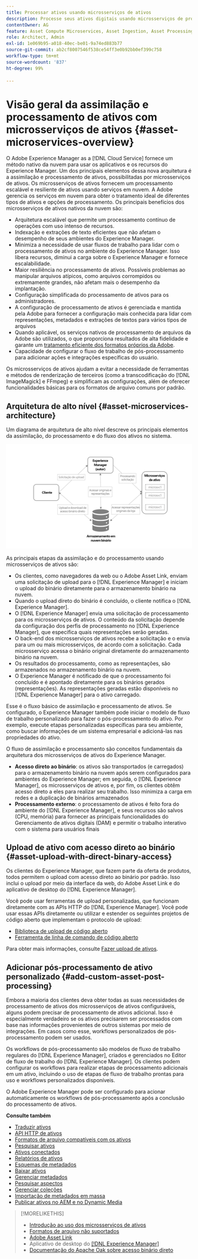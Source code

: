 ```yaml
---
title: Processar ativos usando microsserviços de ativos
description: Processe seus ativos digitais usando microsserviços de processamento de ativos escaláveis e nativos da nuvem.
contentOwner: AG
feature: Asset Compute Microservices, Asset Ingestion, Asset Processing
role: Architect, Admin
exl-id: 1e069b95-a018-40ec-be01-9a74ed883b77
source-git-commit: ab2cf8007546f538ce54ff3e0b92bb0ef399c758
workflow-type: tm+mt
source-wordcount: '837'
ht-degree: 99%

---
```


# Visão geral da assimilação e processamento de ativos com microsserviços de ativos {#asset-microservices-overview}

O Adobe Experience Manager as a [!DNL Cloud Service] fornece um método nativo da nuvem para usar os aplicativos e os recursos do Experience Manager. Um dos principais elementos dessa nova arquitetura é a assimilação e processamento de ativos, possibilitadas por microsserviços de ativos. Os microsserviços de ativos fornecem um processamento escalável e resiliente de ativos usando serviços em nuvem. A Adobe gerencia os serviços em nuvem para obter o tratamento ideal de diferentes tipos de ativos e opções de processamento. Os principais benefícios dos microsserviços de ativos nativos da nuvem são:

* Arquitetura escalável que permite um processamento contínuo de operações com uso intenso de recursos.
* Indexação e extrações de texto eficientes que não afetam o desempenho de seus ambientes do Experience Manager.
* Minimiza a necessidade de usar fluxos de trabalho para lidar com o processamento de ativos no ambiente do Experience Manager. Isso libera recursos, diminui a carga sobre o Experience Manager e fornece escalabilidade.
* Maior resiliência no processamento de ativos. Possíveis problemas ao manipular arquivos atípicos, como arquivos corrompidos ou extremamente grandes, não afetam mais o desempenho da implantação.
* Configuração simplificada do processamento de ativos para os administradores.
* A configuração de processamento de ativos é gerenciada e mantida pela Adobe para fornecer a configuração mais conhecida para lidar com representações, metadados e extrações de textos para vários tipos de arquivos
* Quando aplicável, os serviços nativos de processamento de arquivos da Adobe são utilizados, o que proporciona resultados de alta fidelidade e garante um [tratamento eficiente dos formatos próprios da Adobe](file-format-support.md).
* Capacidade de configurar o fluxo de trabalho de pós-processamento para adicionar ações e integrações específicas do usuário.

Os microsserviços de ativos ajudam a evitar a necessidade de ferramentas e métodos de renderização de terceiros (como a transcodificação do [!DNL ImageMagick] e FFmpeg) e simplificam as configurações, além de oferecer funcionalidades básicas para os formatos de arquivo comuns por padrão.

## Arquitetura de alto nível {#asset-microservices-architecture}

Um diagrama de arquitetura de alto nível descreve os principais elementos da assimilação, do processamento e do fluxo dos ativos no sistema.

<!-- Proposed DRAFT diagram for asset microservices overview - see section "Asset processing - high-level diagram" in the PPTX deck

https://adobe-my.sharepoint.com/personal/gklebus_adobe_com/_layouts/15/guestaccess.aspx?guestaccesstoken=jexDC5ZnepXSt6dTPciH66TzckS1BPEfdaZuSgHugL8%3D&docid=2_1ec37f0bd4cc74354b4f481cd420e07fc&rev=1&e=CdgElS
-->

![Assimilação e processamento de ativos com microsserviços de ativos](assets/asset-microservices-overview.png "Assimilação e processamento de ativos com microsserviços de ativos")

As principais etapas da assimilação e do processamento usando microsserviços de ativos são:

* Os clientes, como navegadores da web ou o Adobe Asset Link, enviam uma solicitação de upload para o [!DNL Experience Manager] e iniciam o upload do binário diretamente para o armazenamento binário na nuvem.
* Quando o upload direto do binário é concluído, o cliente notifica o [!DNL Experience Manager].
* O [!DNL Experience Manager] envia uma solicitação de processamento para os microsserviços de ativos. O conteúdo da solicitação depende da configuração dos perfis de processamento no [!DNL Experience Manager], que especifica quais representações serão geradas.
* O back-end dos microsserviços de ativos recebe a solicitação e o envia para um ou mais microsserviços, de acordo com a solicitação. Cada microsserviço acessa o binário original diretamente do armazenamento binário na nuvem.
* Os resultados do processamento, como as representações, são armazenados no armazenamento binário na nuvem.
* O Experience Manager é notificado de que o processamento foi concluído e é apontado diretamente para os binários gerados (representações). As representações geradas estão disponíveis no [!DNL Experience Manager] para o ativo carregado.

Esse é o fluxo básico de assimilação e processamento de ativos. Se configurado, o Experience Manager também pode iniciar o modelo de fluxo de trabalho personalizado para fazer o pós-processamento do ativo. Por exemplo, execute etapas personalizadas específicas para seu ambiente, como buscar informações de um sistema empresarial e adicioná-las nas propriedades do ativo.

O fluxo de assimilação e processamento são conceitos fundamentais da arquitetura dos microsserviços de ativos do Experience Manager.

* **Acesso direto ao binário**: os ativos são transportados (e carregados) para o armazenamento binário na nuvem após serem configurados para ambientes do Experience Manager; em seguida, o [!DNL Experience Manager], os microsserviços de ativos e, por fim, os clientes obtêm acesso direto a eles para realizar seu trabalho. Isso minimiza a carga em redes e a duplicação de binários armazenados
* **Processamento externo**: o processamento de ativos é feito fora do ambiente do [!DNL Experience Manager], e seus recursos são salvos (CPU, memória) para fornecer as principais funcionalidades do Gerenciamento de ativos digitais (DAM) e permitir o trabalho interativo com o sistema para usuários finais

## Upload de ativo com acesso direto ao binário {#asset-upload-with-direct-binary-access}

Os clientes do Experience Manager, que fazem parte da oferta de produtos, todos permitem o upload com acesso direto ao binário por padrão. Isso inclui o upload por meio da interface da web, do Adobe Asset Link e do aplicativo de desktop do [!DNL Experience Manager].

Você pode usar ferramentas de upload personalizadas, que funcionam diretamente com as APIs HTTP do [!DNL Experience Manager]. Você pode usar essas APIs diretamente ou utilizar e estender os seguintes projetos de código aberto que implementam o protocolo de upload:

* [Biblioteca de upload de código aberto](https://github.com/adobe/aem-upload)
* [Ferramenta de linha de comando de código aberto](https://github.com/adobe/aio-cli-plugin-aem)

Para obter mais informações, consulte [Fazer upload de ativos](add-assets.md).

## Adicionar pós-processamento de ativo personalizado {#add-custom-asset-post-processing}

Embora a maioria dos clientes deva obter todas as suas necessidades de processamento de ativos dos microsserviços de ativos configuráveis, alguns podem precisar de processamento de ativos adicional. Isso é especialmente verdadeiro se os ativos precisarem ser processados com base nas informações provenientes de outros sistemas por meio de integrações. Em casos como esse, workflows personalizados de pós-processamento podem ser usados.

Os workflows de pós-processamento são modelos de fluxo de trabalho regulares do [!DNL Experience Manager], criados e gerenciados no Editor de fluxo de trabalho do [!DNL Experience Manager]. Os clientes podem configurar os workflows para realizar etapas de processamento adicionais em um ativo, incluindo o uso de etapas de fluxo de trabalho prontas para uso e workflows personalizados disponíveis.

O Adobe Experience Manager pode ser configurado para acionar automaticamente os workflows de pós-processamento após a conclusão do processamento de ativos.

<!-- TBD asgupta, Engg: Create some asset-microservices-data-flow-diagram.
-->

**Consulte também**

* [Traduzir ativos](translate-assets.md)
* [API HTTP de ativos](mac-api-assets.md)
* [Formatos de arquivo compatíveis com os ativos](file-format-support.md)
* [Pesquisar ativos](search-assets.md)
* [Ativos conectados](use-assets-across-connected-assets-instances.md)
* [Relatórios de ativos](asset-reports.md)
* [Esquemas de metadados](metadata-schemas.md)
* [Baixar ativos](download-assets-from-aem.md)
* [Gerenciar metadados](manage-metadata.md)
* [Pesquisar aspectos](search-facets.md)
* [Gerenciar coleções](manage-collections.md)
* [Importação de metadados em massa](metadata-import-export.md)
* [Publicar ativos no AEM e no Dynamic Media](/help/assets/publish-assets-to-aem-and-dm.md)

>[!MORELIKETHIS]
>
>* [Introdução ao uso dos microsserviços de ativos](asset-microservices-configure-and-use.md)
>* [Formatos de arquivo não suportados](file-format-support.md)
>* [Adobe Asset Link](https://helpx.adobe.com/br/enterprise/using/adobe-asset-link.html)
>* Aplicativo de desktop do [[!DNL Experience Manager]  ](https://experienceleague.adobe.com/docs/experience-manager-desktop-app/using/introduction.html?lang=pt-BR)
>* [Documentação do Apache Oak sobre acesso binário direto](https://jackrabbit.apache.org/oak/docs/features/direct-binary-access.html)
